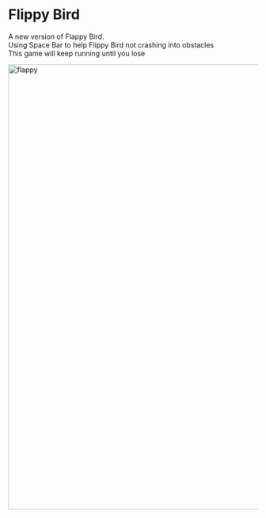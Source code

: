 # Flippy Bird

A new version of Flappy Bird.<br>
Using Space Bar to help Flippy Bird not crashing into obstacles<br>
This game will keep running until you lose <br>

<img width="899" alt="flappy" src="https://user-images.githubusercontent.com/26543302/38312320-1e2e3c12-382a-11e8-91f2-357126c2a0b1.PNG">
